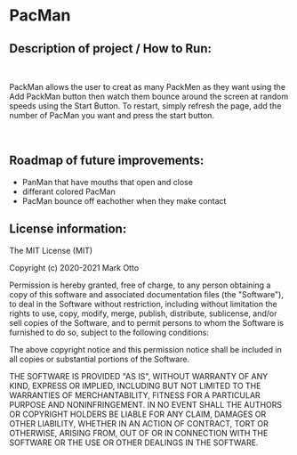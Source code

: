 # PacMan

<h2>Description of project /  How to Run:</h2>
<br>
<p>PackMan allows the user to creat as many PackMen as they want using the Add PackMan button then watch them bounce around the screen at random speeds using the Start Button. To restart, simply refresh the page, add the number of PacMan you want and press the start button.</p>
<br>
<h2>Roadmap of future improvements:</h2>
<ul>
<li>PanMan that have mouths that open and close</li>
<li>differant colored PacMan</li>
<li>PacMan bounce off eachother when they make contact</li>
</ul>

<h2>License information:</h2>
The MIT License (MIT)

Copyright (c) 2020-2021 Mark Otto

Permission is hereby granted, free of charge, to any person obtaining a copy of this software and associated documentation files (the "Software"), to deal in the Software without restriction, including without limitation the rights to use, copy, modify, merge, publish, distribute, sublicense, and/or sell copies of the Software, and to permit persons to whom the Software is furnished to do so, subject to the following conditions:

The above copyright notice and this permission notice shall be included in all copies or substantial portions of the Software.

THE SOFTWARE IS PROVIDED "AS IS", WITHOUT WARRANTY OF ANY KIND, EXPRESS OR IMPLIED, INCLUDING BUT NOT LIMITED TO THE WARRANTIES OF MERCHANTABILITY, FITNESS FOR A PARTICULAR PURPOSE AND NONINFRINGEMENT. IN NO EVENT SHALL THE AUTHORS OR COPYRIGHT HOLDERS BE LIABLE FOR ANY CLAIM, DAMAGES OR OTHER LIABILITY, WHETHER IN AN ACTION OF CONTRACT, TORT OR OTHERWISE, ARISING FROM, OUT OF OR IN CONNECTION WITH THE SOFTWARE OR THE USE OR OTHER DEALINGS IN THE SOFTWARE.
